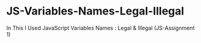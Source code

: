 # JS-Variables-Names-Legal-Illegal
In This I Used JavaScript Variables Names : Legal &amp; Illegal (JS-Assignment 1)


